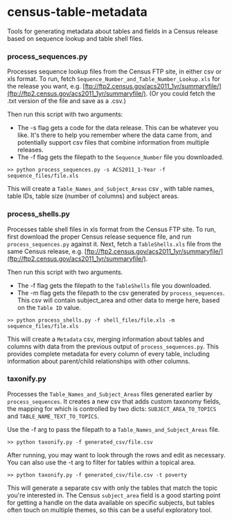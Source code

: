 census-table-metadata
=====================

Tools for generating metadata about tables and fields in a Census release
based on sequence lookup and table shell files.

### process_sequences.py ###

Processes sequence lookup files from the Census FTP site, in either csv or xls
format. To run, fetch `Sequence_Number_and_Table_Number_Lookup.xls` for the
release you want, e.g. [ftp://ftp2.census.gov/acs2011_1yr/summaryfile/](ftp://ftp2.census.gov/acs2011_1yr/summaryfile/).
(Or you could fetch the .txt version of the file and save as a .csv.)

Then run this script with two arguments:

- The -s flag gets a code for the data release. This can be whatever you like.
It's there to help you remember where the data came from, and potentially
support csv files that combine information from multiple releases.
- The -f flag gets the filepath to the `Sequence_Number` file you downloaded.

`>> python process_sequences.py -s ACS2011_1-Year -f sequence_files/file.xls`

This will create a `Table_Names_and_Subject_Areas` csv , with table names,
table IDs, table size (number of columns) and subject areas.


### process_shells.py ###

Processes table shell files in xls format from the Census FTP site.
To run, first download the proper Census release sequence file, and run
`process_sequences.py` against it. Next, fetch a `TableShells.xls` file from
the same Census release, e.g. [ftp://ftp2.census.gov/acs2011_1yr/summaryfile/](ftp://ftp2.census.gov/acs2011_1yr/summaryfile/).

Then run this script with two arguments.

- The -f flag gets the filepath to the `TableShells` file you downloaded.
- The -m flag gets the filepath to the csv generated by `process_sequences`.
This csv will contain subject_area and other data to merge here, based on
the `Table ID` value.

`>> python process_shells.py -f shell_files/file.xls -m sequence_files/file.xls`

This will create a `Metadata` csv, merging information about tables and columns
with data from the previous output of `process_sequences.py`. This provides
complete metadata for every column of every table, including information about
parent/child relationships with other columns.


### taxonify.py ###

Processes the `Table_Names_and_Subject_Areas` files generated earlier by
`process_sequences`. It creates a new csv that adds custom taxonomy fields,
the mapping for which is controlled by two dicts: `SUBJECT_AREA_TO_TOPICS`
and `TABLE_NAME_TEXT_TO_TOPICS`.

Use the -f arg to pass the filepath to a `Table_Names_and_Subject_Areas` file.

`>> python taxonify.py -f generated_csv/file.csv`

After running, you may want to look through the rows and edit as necessary.
You can also use the -t arg to filter for tables within a topical area.

`>> python taxonify.py -f generated_csv/file.csv -t poverty`

This will generate a separate csv with only the tables that match the topic
you're interested in. The Census `subject_area` field is a good starting point
for getting a handle on the data available on specific subjects, but tables
often touch on multiple themes, so this can be a useful exploratory tool.